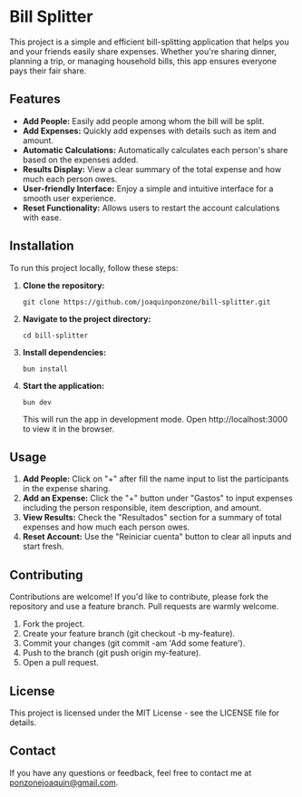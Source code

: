 # Bill Splitter

This project is a simple and efficient bill-splitting application that helps you and your friends easily share expenses. Whether you're sharing dinner, planning a trip, or managing household bills, this app ensures everyone pays their fair share.

## Features

- **Add People:** Easily add people among whom the bill will be split.
- **Add Expenses:** Quickly add expenses with details such as item and amount.
- **Automatic Calculations:** Automatically calculates each person's share based on the expenses added.
- **Results Display:** View a clear summary of the total expense and how much each person owes.
- **User-friendly Interface:** Enjoy a simple and intuitive interface for a smooth user experience.
- **Reset Functionality:** Allows users to restart the account calculations with ease.

## Installation

To run this project locally, follow these steps:

1. **Clone the repository:**

   ```bun
   git clone https://github.com/joaquinponzone/bill-splitter.git
   ```

2. **Navigate to the project directory:**

   ```bun
   cd bill-splitter
   ```

3. **Install dependencies:**

   ```bun
   bun install
   ```

4. **Start the application:**
   ```bun
   bun dev
   ```
   This will run the app in development mode. Open http://localhost:3000 to view it in the browser.

## Usage

1. **Add People:** Click on "+" after fill the name input to list the participants in the expense sharing.
2. **Add an Expense:** Click the "+" button under "Gastos" to input expenses including the person responsible, item description, and amount.
3. **View Results:** Check the "Resultados" section for a summary of total expenses and how much each person owes.
4. **Reset Account:** Use the "Reiniciar cuenta" button to clear all inputs and start fresh.

## Contributing

Contributions are welcome! If you'd like to contribute, please fork the repository and use a feature branch. Pull requests are warmly welcome.

1. Fork the project.
2. Create your feature branch (git checkout -b my-feature).
3. Commit your changes (git commit -am 'Add some feature').
4. Push to the branch (git push origin my-feature).
5. Open a pull request.

## License

This project is licensed under the MIT License - see the LICENSE file for details.

## Contact

If you have any questions or feedback, feel free to contact me at ponzonejoaquin@gmail.com.

